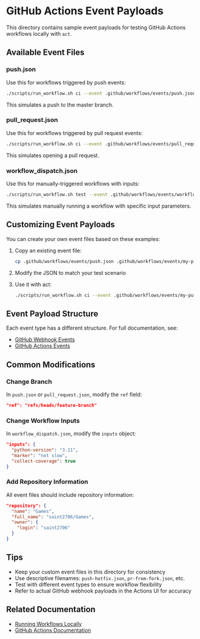# GitHub Actions Event Payloads

This directory contains sample event payloads for testing GitHub Actions workflows locally with `act`.

## Available Event Files

### push.json

Use this for workflows triggered by push events:

```bash
./scripts/run_workflow.sh ci --event .github/workflows/events/push.json
```

This simulates a push to the master branch.

### pull_request.json

Use this for workflows triggered by pull request events:

```bash
./scripts/run_workflow.sh ci --event .github/workflows/events/pull_request.json
```

This simulates opening a pull request.

### workflow_dispatch.json

Use this for manually-triggered workflows with inputs:

```bash
./scripts/run_workflow.sh test --event .github/workflows/events/workflow_dispatch.json
```

This simulates manually running a workflow with specific input parameters.

## Customizing Event Payloads

You can create your own event files based on these examples:

1. Copy an existing event file:

   ```bash
   cp .github/workflows/events/push.json .github/workflows/events/my-push.json
   ```

1. Modify the JSON to match your test scenario

1. Use it with act:

   ```bash
   ./scripts/run_workflow.sh ci --event .github/workflows/events/my-push.json
   ```

## Event Payload Structure

Each event type has a different structure. For full documentation, see:

- [GitHub Webhook Events](https://docs.github.com/en/developers/webhooks-and-events/webhooks/webhook-events-and-payloads)
- [GitHub Actions Events](https://docs.github.com/en/actions/using-workflows/events-that-trigger-workflows)

## Common Modifications

### Change Branch

In `push.json` or `pull_request.json`, modify the `ref` field:

```json
"ref": "refs/heads/feature-branch"
```

### Change Workflow Inputs

In `workflow_dispatch.json`, modify the `inputs` object:

```json
"inputs": {
  "python-version": "3.11",
  "marker": "not slow",
  "collect-coverage": true
}
```

### Add Repository Information

All event files should include repository information:

```json
"repository": {
  "name": "Games",
  "full_name": "saint2706/Games",
  "owner": {
    "login": "saint2706"
  }
}
```

## Tips

- Keep your custom event files in this directory for consistency
- Use descriptive filenames: `push-hotfix.json`, `pr-from-fork.json`, etc.
- Test with different event types to ensure workflow flexibility
- Refer to actual GitHub webhook payloads in the Actions UI for accuracy

## Related Documentation

- [Running Workflows Locally](../../../docs/development/LOCAL_WORKFLOWS.md)
- [GitHub Actions Documentation](https://docs.github.com/en/actions)
